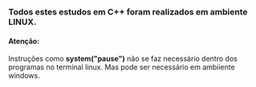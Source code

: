 ### Todos estes estudos em C++ foram realizados em ambiente LINUX.
#### Atenção:

Instruções como <b> system("pause")</b> não se faz necessário dentro dos programas no terminal linux. Mas pode ser necessário em ambiiente windows.
